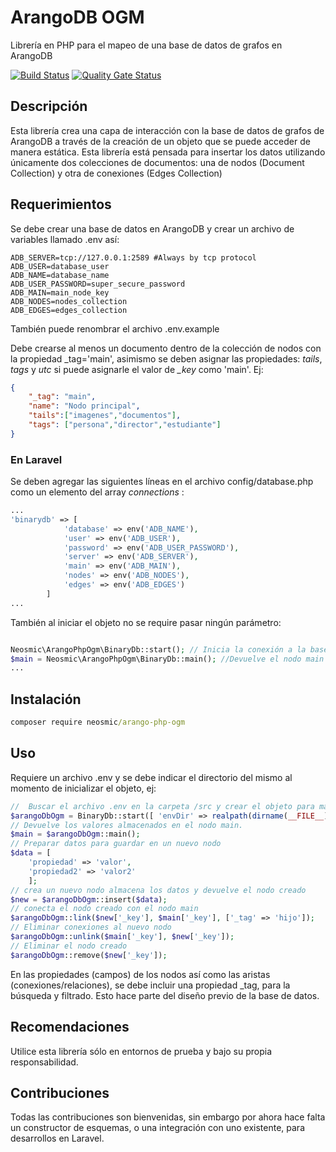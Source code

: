 # ArangoDB OGM
 Librería en PHP para el mapeo de una base de datos de grafos en ArangoDB

[![Build Status](https://app.travis-ci.com/neosmic/arango-php-ogm.svg?token=XpdhS2VXy8REkdNz8g9P&branch=master)](https://app.travis-ci.com/neosmic/arango-php-ogm)    [![Quality Gate Status](https://sonarcloud.io/api/project_badges/measure?project=neosmic_arango-php-ogm&metric=alert_status)](https://sonarcloud.io/dashboard?id=neosmic_arango-php-ogm)
## Descripción
Esta librería crea una capa de interacción con la base de datos de grafos de ArangoDB a través de la creación de un objeto que se puede acceder de manera estática. Esta librería está pensada para insertar los datos utilizando únicamente dos colecciones de documentos: una de nodos (Document Collection) y otra de conexiones (Edges Collection) 

## Requerimientos

Se debe crear una base de datos en ArangoDB y crear un archivo de variables llamado .env así:
```text
ADB_SERVER=tcp://127.0.0.1:2589 #Always by tcp protocol
ADB_USER=database_user
ADB_NAME=database_name
ADB_USER_PASSWORD=super_secure_password
ADB_MAIN=main_node_key
ADB_NODES=nodes_collection
ADB_EDGES=edges_collection
```
También puede renombrar el archivo .env.example

Debe crearse al menos un documento dentro de la colección de nodos con la propiedad \_tag='main', asimismo se deben asignar las propiedades: *tails*, *tags* y *utc* si puede asignarle el valor de *_key* como 'main'. Ej:
```json
{
    "_tag": "main",
    "name": "Nodo principal",
    "tails":["imagenes","documentos"],
    "tags": ["persona","director","estudiante"]
}
```
### En Laravel

Se deben agregar las siguientes líneas en el archivo config/database.php como un elemento del array _connections_ :

```php
...
'binarydb' => [
            'database' => env('ADB_NAME'),
            'user' => env('ADB_USER'),
            'password' => env('ADB_USER_PASSWORD'),
            'server' => env('ADB_SERVER'),
            'main' => env('ADB_MAIN'),
            'nodes' => env('ADB_NODES'),
            'edges' => env('ADB_EDGES')
        ]
...
```

También al iniciar el objeto no se require pasar ningún parámetro:

```php

Neosmic\ArangoPhpOgm\BinaryDb::start(); // Inicia la conexión a la base de datos
$main = Neosmic\ArangoPhpOgm\BinaryDb::main(); //Devuelve el nodo main
...
```

## Instalación
````cmd
composer require neosmic/arango-php-ogm
````

## Uso
Requiere un archivo .env y se debe indicar el directorio del mismo al momento de inicializar el objeto, ej:
```php
//  Buscar el archivo .env en la carpeta /src y crear el objeto para manipular la base de datos
$arangoDbOgm = BinaryDb::start([ 'envDir' => realpath(dirname(__FILE__)) . '/src' ]); 
// Devuelve los valores almacenados en el nodo main.
$main = $arangoDbOgm::main(); 
// Preparar datos para guardar en un nuevo nodo
$data = [
    'propiedad' => 'valor',
    'propiedad2' => 'valor2'
    ];
// crea un nuevo nodo almacena los datos y devuelve el nodo creado
$new = $arangoDbOgm::insert($data); 
// conecta el nodo creado con el nodo main
$arangoDbOgm::link($new['_key'], $main['_key'], ['_tag' => 'hijo']);
// Eliminar conexiones al nuevo nodo
$arangoDbOgm::unlink($main['_key'], $new['_key']);
// Eliminar el nodo creado
$arangoDbOgm::remove($new['_key']);
```
En las propiedades (campos) de los nodos así como las aristas (conexiones/relaciones), se debe incluir una propiedad _tag, para la búsqueda y filtrado. Esto hace parte del diseño previo de la base de datos.
## Recomendaciones

Utilice esta librería sólo en entornos de prueba y bajo su propia responsabilidad.

## Contribuciones

Todas las contribuciones son bienvenidas, sin embargo por ahora hace falta un constructor de esquemas, o una integración con uno existente, para desarrollos en Laravel.
